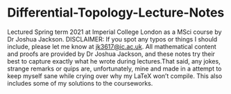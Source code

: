 # Differential-Topology-Lecture-Notes
Lectured Spring term 2021 at Imperial College London as a MSci course by Dr Joshua Jackson. DISCLAIMER: If you spot any typos or things I should include, please let me know at jk3617@ic.ac.uk.  All mathematical content and proofs are provided by Dr Joshua Jackson,  and these notes try their best to capture exactly what he wrote during lectures.That said, any jokes, strange remarks or quips are, unfortunately, mine and made in a attempt to keep myself sane while crying over why my LaTeX won’t compile. This also includes some of my solutions to the courseworks.
